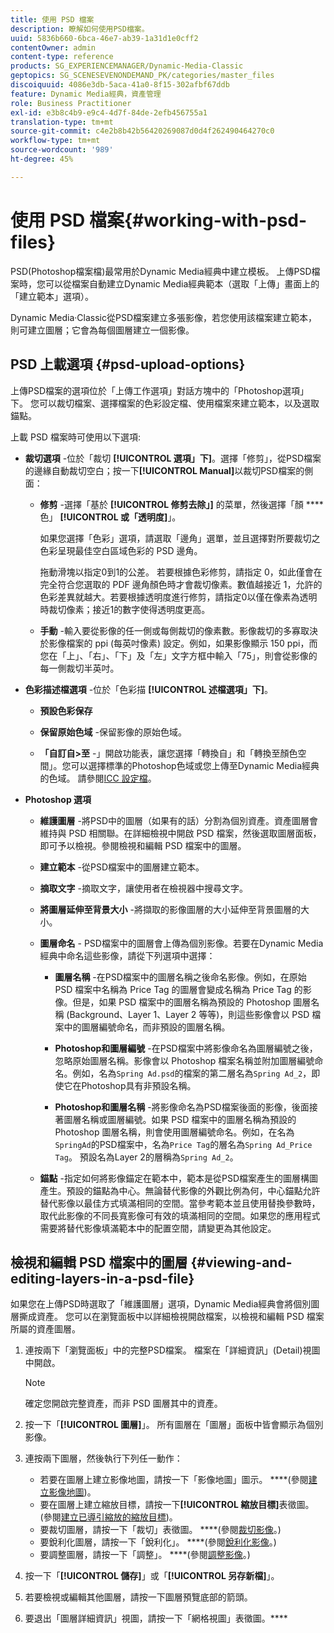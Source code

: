 ```yaml
---
title: 使用 PSD 檔案
description: 瞭解如何使用PSD檔案。
uuid: 5836b660-6bca-46e7-ab39-1a31d1e0cff2
contentOwner: admin
content-type: reference
products: SG_EXPERIENCEMANAGER/Dynamic-Media-Classic
geptopics: SG_SCENESEVENONDEMAND_PK/categories/master_files
discoiquuid: 4086e3db-5aca-41a0-8f15-302afbf67ddb
feature: Dynamic Media經典，資產管理
role: Business Practitioner
exl-id: e3b8c4b9-e9c4-4d7f-84de-2efb456755a1
translation-type: tm+mt
source-git-commit: c4e2b8b42b56420269087d0d4f262490464270c0
workflow-type: tm+mt
source-wordcount: '989'
ht-degree: 45%

---
```


# 使用 PSD 檔案{#working-with-psd-files}

<!--   USED TO BE AN OPTION UNDER COLOR PROFILE OPTIONS * **Convert To sRGB (default)** - Converts to sRGB (Standard Red Green Blue). sRGB is the recommended color space for displaying images on web pages. -->

PSD(Photoshop檔案檔)最常用於Dynamic Media經典中建立模板。 上傳PSD檔案時，您可以從檔案自動建立Dynamic Media經典範本（選取「上傳」畫面上的「建立範本」選項）。

Dynamic Media·Classic從PSD檔案建立多張影像，若您使用該檔案建立範本，則可建立圖層；它會為每個圖層建立一個影像。

## PSD 上載選項 {#psd-upload-options}

上傳PSD檔案的選項位於「上傳工作選項」對話方塊中的「Photoshop選項」下。 您可以裁切檔案、選擇檔案的色彩設定檔、使用檔案來建立範本，以及選取錨點。

上載 PSD 檔案時可使用以下選項:

* **裁切選項** -位於「裁切 **[!UICONTROL 選項」下]**。選擇「修剪」，從PSD檔案的邊緣自動裁切空白；按一下&#x200B;**[!UICONTROL Manual]**&#x200B;以裁切PSD檔案的側面：

   * **修剪** -選擇「基於 **[!UICONTROL 修剪去除」]** 的菜單，然後選擇「顏 **** 色」 **[!UICONTROL 或「透明度]**」。

      如果您選擇「色彩」選項，請選取「邊角」選單，並且選擇對所要裁切之色彩呈現最佳空白區域色彩的 PSD 邊角。

      拖動滑塊以指定0到1的公差。 若要根據色彩修剪，請指定 0，如此僅會在完全符合您選取的 PDF 邊角顏色時才會裁切像素。數值越接近 1，允許的色彩差異就越大。若要根據透明度進行修剪，請指定0以僅在像素為透明時裁切像素；接近1的數字使得透明度更高。

   * **手動** -輸入要從影像的任一側或每側裁切的像素數。影像裁切的多寡取決於影像檔案的 ppi (每英吋像素) 設定。例如，如果影像顯示 150 ppi，而您在「上」、「右」、「下」及「左」文字方框中輸入「75」，則會從影像的每一側裁切半英吋。

* **色彩描述檔選項** -位於「色彩描 **[!UICONTROL 述檔選項」下]**。

   * **預設色彩保存**

   * **保留原始色域** -保留影像的原始色域。

   * **「自訂自>至** -」開啟功能表，讓您選擇「轉換自」和「轉換至顏色空間」。您可以選擇標準的Photoshop色域或您上傳至Dynamic Media經典的色域。 請參閱[ICC 設定檔](/help/icc-profiles.md)。

* **Photoshop 選項**

   * **維護圖層** -將PSD中的圖層（如果有的話）分割為個別資產。資產圖層會維持與 PSD 相關聯。在詳細檢視中開啟 PSD 檔案，然後選取圖層面板，即可予以檢視。參閱檢視和編輯 PSD 檔案中的圖層。

   * **建立範本** -從PSD檔案中的圖層建立範本。

   * **摘取文字** -摘取文字，讓使用者在檢視器中搜尋文字。

   * **將圖層延伸至背景大小** -將擷取的影像圖層的大小延伸至背景圖層的大小。

   * **圖層命名** - PSD檔案中的圖層會上傳為個別影像。若要在Dynamic Media經典中命名這些影像，請從下列選項中選擇：

      * **圖層名稱** -在PSD檔案中的圖層名稱之後命名影像。例如，在原始 PSD 檔案中名稱為 Price Tag 的圖層會變成名稱為 Price Tag 的影像。但是，如果 PSD 檔案中的圖層名稱為預設的 Photoshop 圖層名稱 (Background、Layer 1、Layer 2 等等)，則這些影像會以 PSD 檔案中的圖層編號命名，而非預設的圖層名稱。

      * **Photoshop和圖層編號** -在PSD檔案中將影像命名為圖層編號之後，忽略原始圖層名稱。影像會以 Photoshop 檔案名稱並附加圖層編號命名。例如，名為`Spring Ad.psd`的檔案的第二層名為`Spring Ad_2`，即使它在Photoshop具有非預設名稱。

      * **Photoshop和圖層名稱** -將影像命名為PSD檔案後面的影像，後面接著圖層名稱或圖層編號。如果 PSD 檔案中的圖層名稱為預設的 Photoshop 圖層名稱，則會使用圖層編號命名。例如，在名為`SpringAd`的PSD檔案中，名為`Price Tag`的層名為`Spring Ad_Price Tag`。 預設名為Layer 2的層稱為`Spring Ad_2`。
   * **錨點** -指定如何將影像錨定在範本中，範本是從PSD檔案產生的圖層構圖產生。預設的錨點為中心。無論替代影像的外觀比例為何，中心錨點允許替代影像以最佳方式填滿相同的空間。當參考範本並且使用替換參數時，取代此影像的不同長寬影像可有效的填滿相同的空間。如果您的應用程式需要將替代影像填滿範本中的配置空間，請變更為其他設定。


## 檢視和編輯 PSD 檔案中的圖層 {#viewing-and-editing-layers-in-a-psd-file}

如果您在上傳PSD時選取了「維護圖層」選項，Dynamic Media經典會將個別圖層撕成資產。 您可以在瀏覽面板中以詳細檢視開啟檔案，以檢視和編輯 PSD 檔案所屬的資產圖層。

1. 連按兩下「瀏覽面板」中的完整PSD檔案。 檔案在「詳細資訊」(Detail)視圖中開啟。

   >[!NOTE]
   >
   >確定您開啟完整資產，而非 PSD 圖層其中的資產。

1. 按一下「**[!UICONTROL 圖層]**」。 所有圖層在「圖層」面板中皆會顯示為個別影像。
1. 連按兩下圖層，然後執行下列任一動作：

   * 若要在圖層上建立影像地圖，請按一下「影像地圖」圖示。 ****(參閱[建立影像地圖](creating-image-maps.md#creating_image_maps))。
   * 要在圖層上建立縮放目標，請按一下&#x200B;**[!UICONTROL 縮放目標]**&#x200B;表徵圖。 (參閱[建立已導引縮放的縮放目標](creating-zoom-targets-guided-zoom.md#creating_zoom_targets_for_guided_zoom))。
   * 要裁切圖層，請按一下「裁切」表徵圖。 ****(參閱[裁切影像](cropping-image.md#cropping_an_image)。)
   * 要銳利化圖層，請按一下「銳利化」。 ****(參閱[銳利化影像](sharpening-image.md#sharpening_an_image)。)
   * 要調整圖層，請按一下「調整」。 ****(參閱[調整影像](adjusting-image.md#adjusting_an_image)。)

1. 按一下「**[!UICONTROL 儲存]**」或「**[!UICONTROL 另存新檔]**」。
1. 若要檢視或編輯其他圖層，請按一下圖層預覽底部的箭頭。
1. 要退出「圖層詳細資訊」視圖，請按一下「網格視圖」表徵圖。****
